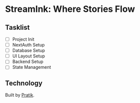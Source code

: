 # StreamInk: Where Stories Flow

## Tasklist

- [ ] Project Init
- [ ] NextAuth Setup
- [ ] Database Setup
- [ ] UI Layout Setup
- [ ] Backend Setup
- [ ] State Management

## Technology

Built by [Pratik](https://pratikstemkar.in).

